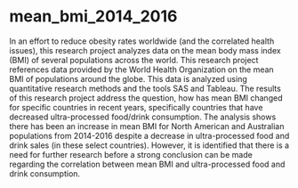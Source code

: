 # mean_bmi_2014_2016

In an effort to reduce obesity rates worldwide (and the correlated health issues), this research project analyzes data on the mean body mass index (BMI) of several populations across the world. This research project references data provided by the World Health Organization on the mean BMI of populations around the globe. This data is analyzed using quantitative research methods and the tools SAS and Tableau. The results of this research project address the question, how has mean BMI changed for specific countries in recent years, specifically countries that have decreased ultra-processed food/drink consumption. The analysis shows there has been an increase in mean BMI for North American and Australian populations from 2014-2016 despite a decrease in ultra-processed food and drink sales (in these select countries). However, it is identified that there is a need for further research before a strong conclusion can be made regarding the correlation between mean BMI and ultra-processed food and drink consumption. 
